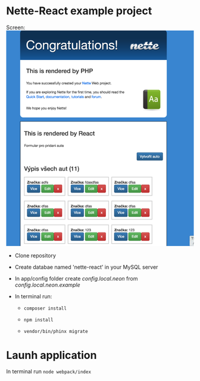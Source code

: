 Nette-React example project
=================


Screen: 
![screen](./screen.png "Screen")


* Clone repository

* Create databae named 'nette-react' in your MySQL server

* In app/config folder create *config.local.neon* from *config.local.neon.example*

* In terminal run:

  * ```composer install```

  * ```npm install```

  * ```vendor/bin/phinx migrate```


# Launh application

In terminal run  ```node webpack/index```